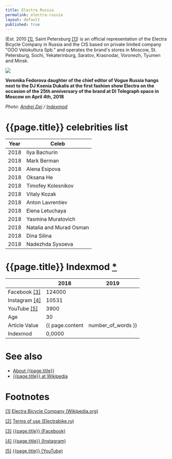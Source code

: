 ```yaml
---
title: Electra Russia
permalink: electra-russia
layout: default
published: true
---
```


(Est. 2010 <span id="a1">[\[1\]](#f1)</span>, Saint Petersburg <span id="a1">[\[1\]](#f1)</span>) is an official representation of the Electra Bicycle Company in Russia and the CIS based on private limited company "OOO Velokultura Spb." and operates the brand's stores in Moscow, St. Petersburg, Sochi, Yekaterinburg, Saratov, Krasnodar, Voronezh, Tyumen and Minsk.

![](/encyclopedia/images/20180404_193333.jpg)

**Veronika Fedorova daughter of the chief editor of Vogue Russia hangs next to the DJ Ksenia Dukalis at the first fashion show Electra on the occasion of the 25th anniversary of the brand at DI Telegraph space in Moscow on April 4th, 2018**

*Photo: [Andrei Dei](deinichenko-andrei) / [Indexmod](index)*

# {{page.title}} celebrities list 

|Year|Celeb|
|-|-|
|2018|Ilya Bachurin|
|2018|Mark Berman|
|2018|Alena Esipova|
|2018|Oksana He|
|2018|Timofey Kolesnikov|
|2018|Vitaly Kozak|
|2018|Anton Lavrentiev|
|2018|Elena Letuchaya|
|2018|Yasmina Muratovich|
|2018|Natalia and Murad Osman|
|2018|Dina Silina|
|2018|Nadezhda Sysoeva|

# {{page.title}} Indexmod [*](indexmod)

||2018|2019|
|-|-|-|
|Facebook <span id="a3">[\[3\]](#f3)</span>|124000||
|Instagram <span id="a4">[\[4\]](#f4)</span>|10531||
|YouTube <span id="a5">[\[5\]](#f5)</span>|3900||
|Age|30||
|Article Value|{{ page.content | number_of_words }}||
|Indexmod|0,0000||

# See also

+ [About {{page.title}}](index)
+ [{{page.title}} at Wikipedia](index)

# Footnotes

[[1]](#a1) <span id="f1"></span> [Electra Bicycle Company (Wikipedia.org)](https://ru.wikipedia.org/wiki/Electra_Bicycle_Company)

[[2]](#a2) <span id="f2"></span> [Terms of use (Electrabike.ru)](https://electrabike.ru/page/User_agreement/)

[[3]](#a3) <span id="f3"></span> [{{page.title}} (Facebook)](https://www.facebook.com/ElectraRussia/?brand_redir=41291981786)

[[4]](#a4) <span id="f4"></span> [{{page.title}} (Instagram)](https://www.instagram.com/electrabike.ru/)

[[5]](#a5) <span id="f5"></span> [{{page.title}} (YouTube)](https://www.youtube.com/channel/UC4cwPAX-mJ1ah2zA6_PSb-w)
